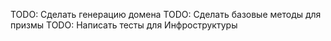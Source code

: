 TODO: Сделать генерацию домена
TODO: Сделать базовые методы для призмы
TODO: Написать тесты для Инфроструктуры
